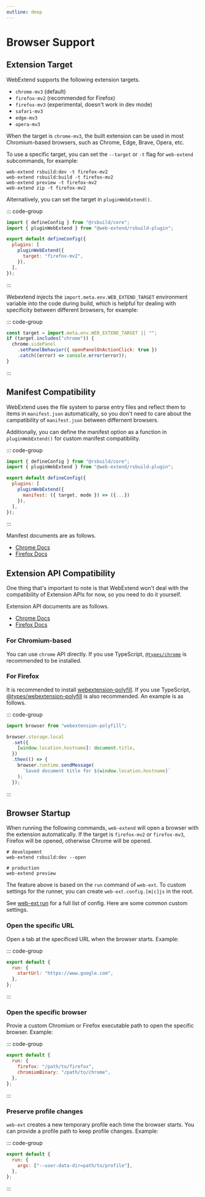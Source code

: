```yaml
---
outline: deep
---
```


# Browser Support

## Extension Target

WebExtend supports the following extension targets.

- `chrome-mv3` (default)
- `firefox-mv2` (recommended for Firefox)
- `firefox-mv3` (experimental, doesn't work in dev mode)
- `safari-mv3`
- `edge-mv3`
- `opera-mv3`

When the target is `chrome-mv3`, the built extension can be used in most Chromium-based browsers, such as Chrome, Edge, Brave, Opera, etc.

To use a specific target, you can set the `--target` or `-t` flag for `web-extend` subcommands, for example:

```shell
web-extend rsbuild:dev -t firefox-mv2
web-extend rsbuild:build -t firefox-mv2
web-extend preview -t firefox-mv2
web-extend zip -t firefox-mv2
```

Alternatively, you can set the target in `pluginWebExtend()`.

::: code-group

```js [rsbuild.config.ts]
import { defineConfig } from "@rsbuild/core";
import { pluginWebExtend } from "@web-extend/rsbuild-plugin";

export default defineConfig({
  plugins: [
    pluginWebExtend({
      target: "firefox-mv2",
    }),
  ],
});
```

:::

Webextend injects the `import.meta.env.WEB_EXTEND_TARGET` environment variable into the code during build, which is helpful for dealing with specificity between different browsers, for example:

::: code-group

```js [background.js]
const target = import.meta.env.WEB_EXTEND_TARGET || "";
if (target.includes("chrome")) {
  chrome.sidePanel
    .setPanelBehavior({ openPanelOnActionClick: true })
    .catch((error) => console.error(error));
}
```

:::

## Manifest Compatibility

WebExtend uses the file system to parse entry files and reflect them to items in `manifest.json` automatically, so you don't need to care about the campatibility of `manifest.json` between differnent browsers.

Additionally, you can define the manifest option as a function in `pluginWebExtend()` for custom manifest compatibility.

::: code-group

```js [rsbuild.config.ts]
import { defineConfig } from "@rsbuild/core";
import { pluginWebExtend } from "@web-extend/rsbuild-plugin";

export default defineConfig({
  plugins: [
    pluginWebExtend({
      manifest: ({ target, mode }) => ({...})
    }),
  ],
});
```

:::

Manifest documents are as follows.

- [Chrome Docs](https://developer.chrome.com/docs/extensions/reference/manifest)
- [Firefox Docs](https://developer.mozilla.org/en-US/docs/Mozilla/Add-ons/WebExtensions/manifest.json)

## Extension API Compatibility

One thing that's important to note is that WebExtend won't deal with the compatibility of Extension APIs for now, so you need to do it yourself.

Extension API documents are as follows.

- [Chrome Docs](https://developer.chrome.com/docs/extensions/reference/api)
- [Firefox Docs](https://developer.mozilla.org/en-US/docs/Mozilla/Add-ons/WebExtensions/API)

### For Chromium-based

You can use `chrome` API directly. If you use TypeScript, [`@types/chrome`](https://www.npmjs.com/package/@types/chrome) is recommended to be installed.

### For Firefox

It is recommended to install [webextension-polyfill](https://www.npmjs.com/package/webextension-polyfill). If you use TypeScript, [@types/webextension-polyfill](https://www.npmjs.com/package/@types/webextension-polyfill) is also recommended. An example is as follows.

::: code-group

```js [src/content.js]
import browser from "webextension-polyfill";

browser.storage.local
  .set({
    [window.location.hostname]: document.title,
  })
  .then(() => {
    browser.runtime.sendMessage(
      `Saved document title for ${window.location.hostname}`
    );
  });
```

:::

## Browser Startup

When running the following commands, `web-extend` will open a browser with the extension automatically. If the target is `firefox-mv2` or `firefox-mv3`, Firefox will be opened, otherwise Chrome will be opened.

```shell
# developemnt
web-extend rsbuild:dev --open

# production
web-extend preview
```

The feature above is based on the `run` command of `web-ext`. To custom settings for the runner, you can create `web-ext.config.[m|c]js` in the root.

See [web-ext run](https://extensionworkshop.com/documentation/develop/web-ext-command-reference/#web-ext-run) for a full list of config. Here are some common custom settings.

### Open the specific URL

Open a tab at the specificed URL when the browser starts. Example:

::: code-group

```js [web-ext.config.js]
export default {
  run: {
    startUrl: "https://www.google.com",
  },
};
```

:::

### Open the specific browser

Provie a custom Chromium or Firefox executable path to open the specific browser. Example:

::: code-group

```js [web-ext.config.js]
export default {
  run: {
    firefox: "/path/to/firefox",
    chromiumBinary: "/path/to/chrome",
  },
};
```

:::

### Preserve profile changes

`web-ext` creates a new temporary profile each time the browser starts. You can provide a profile path to keep profile changes. Example:

::: code-group

```js [web-ext.config.js]
export default {
  run: {
    args: ["--user-data-dir=path/to/profile"],
  },
};
```

:::
